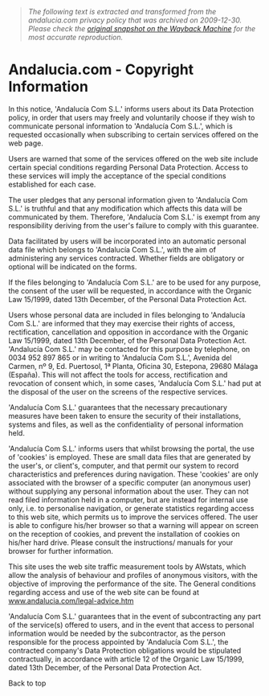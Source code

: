 > *The following text is extracted and transformed from the andalucia.com privacy policy that was archived on 2009-12-30. Please check the [original snapshot on the Wayback Machine](https://web.archive.org/web/20091230120518id_/http%3A//www.andalucia.com/privacy-policy.htm) for the most accurate reproduction.*

# Andalucia.com - Copyright Information

  


In this notice, 'Andalucía Com S.L.' informs users about its Data Protection policy, in order that users may freely and voluntarily choose if they wish to communicate personal information to 'Andalucía Com S.L.', which is requested occasionally when subscribing to certain services offered on the web page. 

Users are warned that some of the services offered on the web site include certain special conditions regarding Personal Data Protection. Access to these services will imply the acceptance of the special conditions established for each case. 

The user pledges that any personal information given to 'Andalucía Com S.L.' is truthful and that any modification which affects this data will be communicated by them. Therefore, 'Andalucía Com S.L.' is exempt from any responsibility deriving from the user's failure to comply with this guarantee. 

Data facilitated by users will be incorporated into an automatic personal data file which belongs to 'Andalucía Com S.L.', with the aim of administering any services contracted. Whether fields are obligatory or optional will be indicated on the forms. 

If the files belonging to 'Andalucía Com S.L.' are to be used for any purpose, the consent of the user will be requested, in accordance with the Organic Law 15/1999, dated 13th December, of the Personal Data Protection Act. 

Users whose personal data are included in files belonging to 'Andalucía Com S.L.' are informed that they may exercise their rights of access, rectification, cancellation and opposition in accordance with the Organic Law 15/1999, dated 13th December, of the Personal Data Protection Act. 'Andalucía Com S.L.' may be contacted for this purpose by telephone, on 0034 952 897 865 or in writing to 'Andalucía Com S.L.', Avenida del Carmen, nº 9, Ed. Puertosol, 1ª Planta, Oficina 30, Estepona, 29680 Málaga (España). This will not affect the tools for access, rectification and revocation of consent which, in some cases, 'Andalucía Com S.L.' had put at the disposal of the user on the screens of the respective services. 

  


'Andalucía Com S.L.' guarantees that the necessary precautionary measures have been taken to ensure the security of their installations, systems and files, as well as the confidentiality of personal information held. 

'Andalucía Com S.L.' informs users that whilst browsing the portal, the use of 'cookies' is employed. These are small data files that are generated by the user's, or client's, computer, and that permit our system to record characteristics and preferences during navigation. These 'cookies' are only associated with the browser of a specific computer (an anonymous user) without supplying any personal information about the user. They can not read filed information held in a computer, but are instead for internal use only, i.e. to personalise navigation, or generate statistics regarding access to this web site, which permits us to improve the services offered. The user is able to configure his/her browser so that a warning will appear on screen on the reception of cookies, and prevent the installation of cookies on his/her hard drive. Please consult the instructions/ manuals for your browser for further information. 

This site uses the web site traffic measurement tools by AWstats, which allow the analysis of behaviour and profiles of anonymous visitors, with the objective of improving the performance of the site. The General conditions regarding access and use of the web site can be found at www.andalucia.com/legal-advice.htm 

'Andalucía Com S.L.' guarantees that in the event of subcontracting any part of the service(s) offered to users, and in the event that access to personal information would be needed by the subcontractor, as the person responsible for the process appointed by 'Andalucía Com S.L.', the contracted company's Data Protection obligations would be stipulated contractually, in accordance with article 12 of the Organic Law 15/1999, dated 13th December, of the Personal Data Protection Act. 

  


  
Back to top
